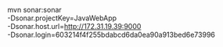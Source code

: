 



mvn sonar:sonar \
  -Dsonar.projectKey=JavaWebApp \
  -Dsonar.host.url=http://172.31.19.39:9000 \
  -Dsonar.login=603214f4f255bdabcd6da0ea90a913bed6e73996
